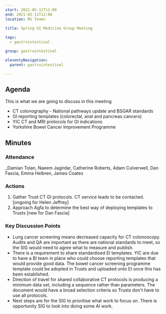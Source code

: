 ```yaml
---
start: 2021-05-11T11:00
end: 2021-05-11T12:00
location: MS Teams
 
title: Spring GI Medicine Group Meeting

tags:
  - gastrointestinal

group: gastrointestinal

eleventyNavigation:
  parent: gastrointestinal

---
```


## Agenda

This is what we are going to discuss in this meeting

* CT colonography - National pathways update and BSGAR standards
* GI reporting templates (colorectal, anal and pancreas cancers)
* YIC CT and MRI protocols for GI indications
* Yorkshire Bowel Cancer Improvement Programme

## Minutes

### Attendance
_Damian Tolan, Naeem Jagirdar, Catherine Roberts, Adam Culverwell, Dan Fascia, Emma Helbren, James Coates
    
### Actions

1. Gather Trust CT GI protocols. CT service leads to be contacted. [ongoing for Helen Jeffrey]
2. Approach Agfa to determine the best way of deploying templates to Trusts [new for Dan Fascia]
    
### Key Discussion Points

* Lung cancer screening means decreased capacity for CT colonoscopy. Audits and QA are important as there are national standards to meet, so the SIG would need to agree what to measure and publish.
* There is a requirement to share standardised EI templates. YIC are due to have a BI team in place who could choose reporting templates that would provide good data. The bowel cancer screening programme template could be adopted in Trusts and uploaded onto EI once this has been established.
* Direction of travel for shared collaborative CT protocols is producing a minimum data set, including a sequence rather than parameters. The document would have a broad selection criteria so Trusts don't have to use all protocols.
* Next steps are for the SIG to prioritise what work to focus on. There is opportunity SIG to look into doing some AI work.

